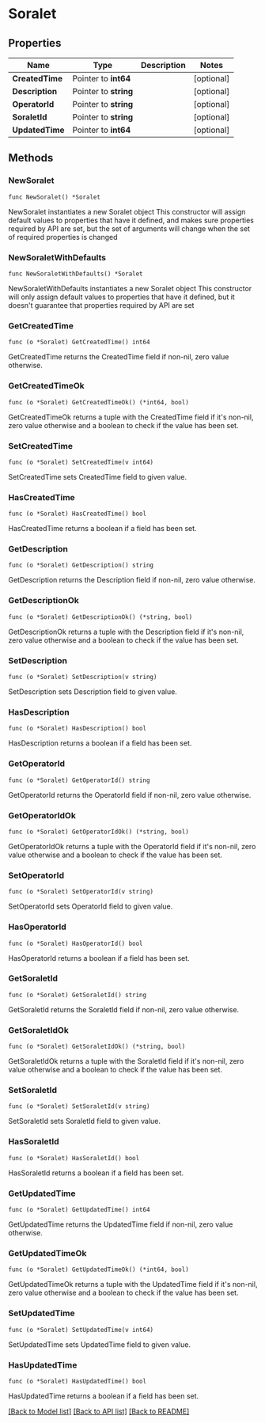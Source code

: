 # Soralet

## Properties

Name | Type | Description | Notes
------------ | ------------- | ------------- | -------------
**CreatedTime** | Pointer to **int64** |  | [optional] 
**Description** | Pointer to **string** |  | [optional] 
**OperatorId** | Pointer to **string** |  | [optional] 
**SoraletId** | Pointer to **string** |  | [optional] 
**UpdatedTime** | Pointer to **int64** |  | [optional] 

## Methods

### NewSoralet

`func NewSoralet() *Soralet`

NewSoralet instantiates a new Soralet object
This constructor will assign default values to properties that have it defined,
and makes sure properties required by API are set, but the set of arguments
will change when the set of required properties is changed

### NewSoraletWithDefaults

`func NewSoraletWithDefaults() *Soralet`

NewSoraletWithDefaults instantiates a new Soralet object
This constructor will only assign default values to properties that have it defined,
but it doesn't guarantee that properties required by API are set

### GetCreatedTime

`func (o *Soralet) GetCreatedTime() int64`

GetCreatedTime returns the CreatedTime field if non-nil, zero value otherwise.

### GetCreatedTimeOk

`func (o *Soralet) GetCreatedTimeOk() (*int64, bool)`

GetCreatedTimeOk returns a tuple with the CreatedTime field if it's non-nil, zero value otherwise
and a boolean to check if the value has been set.

### SetCreatedTime

`func (o *Soralet) SetCreatedTime(v int64)`

SetCreatedTime sets CreatedTime field to given value.

### HasCreatedTime

`func (o *Soralet) HasCreatedTime() bool`

HasCreatedTime returns a boolean if a field has been set.

### GetDescription

`func (o *Soralet) GetDescription() string`

GetDescription returns the Description field if non-nil, zero value otherwise.

### GetDescriptionOk

`func (o *Soralet) GetDescriptionOk() (*string, bool)`

GetDescriptionOk returns a tuple with the Description field if it's non-nil, zero value otherwise
and a boolean to check if the value has been set.

### SetDescription

`func (o *Soralet) SetDescription(v string)`

SetDescription sets Description field to given value.

### HasDescription

`func (o *Soralet) HasDescription() bool`

HasDescription returns a boolean if a field has been set.

### GetOperatorId

`func (o *Soralet) GetOperatorId() string`

GetOperatorId returns the OperatorId field if non-nil, zero value otherwise.

### GetOperatorIdOk

`func (o *Soralet) GetOperatorIdOk() (*string, bool)`

GetOperatorIdOk returns a tuple with the OperatorId field if it's non-nil, zero value otherwise
and a boolean to check if the value has been set.

### SetOperatorId

`func (o *Soralet) SetOperatorId(v string)`

SetOperatorId sets OperatorId field to given value.

### HasOperatorId

`func (o *Soralet) HasOperatorId() bool`

HasOperatorId returns a boolean if a field has been set.

### GetSoraletId

`func (o *Soralet) GetSoraletId() string`

GetSoraletId returns the SoraletId field if non-nil, zero value otherwise.

### GetSoraletIdOk

`func (o *Soralet) GetSoraletIdOk() (*string, bool)`

GetSoraletIdOk returns a tuple with the SoraletId field if it's non-nil, zero value otherwise
and a boolean to check if the value has been set.

### SetSoraletId

`func (o *Soralet) SetSoraletId(v string)`

SetSoraletId sets SoraletId field to given value.

### HasSoraletId

`func (o *Soralet) HasSoraletId() bool`

HasSoraletId returns a boolean if a field has been set.

### GetUpdatedTime

`func (o *Soralet) GetUpdatedTime() int64`

GetUpdatedTime returns the UpdatedTime field if non-nil, zero value otherwise.

### GetUpdatedTimeOk

`func (o *Soralet) GetUpdatedTimeOk() (*int64, bool)`

GetUpdatedTimeOk returns a tuple with the UpdatedTime field if it's non-nil, zero value otherwise
and a boolean to check if the value has been set.

### SetUpdatedTime

`func (o *Soralet) SetUpdatedTime(v int64)`

SetUpdatedTime sets UpdatedTime field to given value.

### HasUpdatedTime

`func (o *Soralet) HasUpdatedTime() bool`

HasUpdatedTime returns a boolean if a field has been set.


[[Back to Model list]](../README.md#documentation-for-models) [[Back to API list]](../README.md#documentation-for-api-endpoints) [[Back to README]](../README.md)



